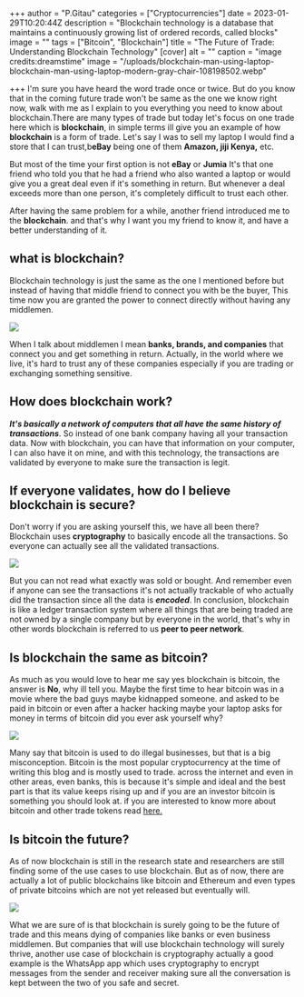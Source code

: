 +++
author = "P.Gitau"
categories = ["Cryptocurrencies"]
date = 2023-01-29T10:20:44Z
description = "Blockchain technology is a database that maintains a continuously growing list of ordered records, called blocks"
image = ""
tags = ["Bitcoin", "Blockchain"]
title = "The Future of Trade: Understanding Blockchain Technology"
[cover]
alt = ""
caption = "image credits:dreamstime"
image = "/uploads/blockchain-man-using-laptop-blockchain-man-using-laptop-modern-gray-chair-108198502.webp"

+++
I'm sure you have heard the word trade once or twice. But do you know that in the coming future trade won't be same as the one we know right now, walk with me as I explain to you everything you need to know about blockchain.There are many types of trade but today let's focus on one trade here which is **blockchain**, in simple terms ill give you an example of how **blockchain** is a form of trade. Let's say I was to sell my laptop I would find a store that I can trust,b**eBay** being one of them **Amazon, jiji Kenya,** etc.

But most of the time your first option is not **eBay** or **Jumia** It's that one friend who told you that he had a friend who also wanted a laptop or would give you a great deal even if it's something in return. But whenever a deal exceeds more than one person, it's completely difficult to trust each other.

After having the same problem for a while, another friend introduced me to the **blockchain**. and that's why I want you my friend to know it, and have a better understanding of it.

## what is blockchain?

Blockchain technology is just the same as the one I mentioned before but instead of having that middle friend to connect you with be the buyer, This time now you are granted the power to connect directly without having any middlemen.

![](/uploads/concept-closure-protection-technology-blockchain-encryption-internet-traffic-101126214.jpg)

When I talk about middlemen I mean **banks, brands, and companies** that connect you and get something in return. Actually, in the world where we live, it's hard to trust any of these companies especially if you are trading or exchanging something sensitive.

## How does blockchain work?

**_It's basically a network of computers that all have the same history of transactions_**. So instead of one bank company having all your transaction data. Now with blockchain, you can have that information on your computer, I can also have it on mine, and with this technology, the transactions are validated by everyone to make sure the transaction is legit.

## If everyone validates, how do I believe blockchain is secure?

Don't worry if you are asking yourself this, we have all been there? Blockchain uses **cryptography** to basically encode all the transactions. So everyone can actually see all the validated transactions.

![](/uploads/global-network-across-planet-earth-blockchain-global-network-across-planet-earth-blockchain-elements-image-136686433.jpg)

But you can not read what exactly was sold or bought. And remember even if anyone can see the transactions it's not actually trackable of who actually did the transaction since all the data is **_encoded_**. In conclusion, blockchain is like a ledger transaction system where all things that are being traded are not owned by a single company but by everyone in the world, that's why in other words blockchain is referred to us **peer to peer network**.

## Is blockchain the same as bitcoin?

As much as you would love to hear me say yes blockchain is bitcoin, the answer is **No**, why ill tell you. Maybe the first time to hear bitcoin was in a movie where the bad guys maybe kidnapped someone. and asked to be paid in bitcoin or even after a hacker hacking maybe your laptop asks for money in terms of bitcoin did you ever ask yourself why?

![](/uploads/240_f_177349972_ucdh0krbxa2izxvg0syltdq15earynfs.jpg)

Many say that bitcoin is used to do illegal businesses, but that is a big misconception. Bitcoin is the most popular cryptocurrency at the time of writing this blog and is mostly used to trade. across the internet and even in other areas, even banks, this is because it's simple and ideal and the best part is that its value keeps rising up and if you are an investor bitcoin is something you should look at. if you are interested to know more about bitcoin and other trade tokens read [here.](https://blog.bunnieabc.com/posts/unlocking-the-power-of-solana-token-a-must-read-for-investors/)

## Is bitcoin the future?

As of now blockchain is still in the research state and researchers are still finding some of the use cases to use blockchain. But as of now, there are actually a lot of public blockchains like bitcoin and Ethereum and even types of private bitcoins which are not yet released but eventually will.

![](/uploads/blockchain-business-technology-hand-holding-digital-tablet-buildings-element-image-ar-elements-furnished-139623743.jpg)

What we are sure of is that blockchain is surely going to be the future of trade and this means dying of companies like banks or even business middlemen. But companies that will use blockchain technology will surely thrive, another use case of blockchain is cryptography actually a good example is the WhatsApp app which uses cryptography to encrypt messages from the sender and receiver making sure all the conversation is kept between the two of you safe and secret.